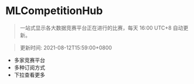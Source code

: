 # MLCompetitionHub

> 一站式显示各大数据竞赛平台正在进行的比赛，每天 16:00 UTC+8 自动更新。
  
> 更新时间: 2021-08-12T15:59:00+0800 

* 多家竞赛平台
* 多种订阅方式
* 下拉查看更多